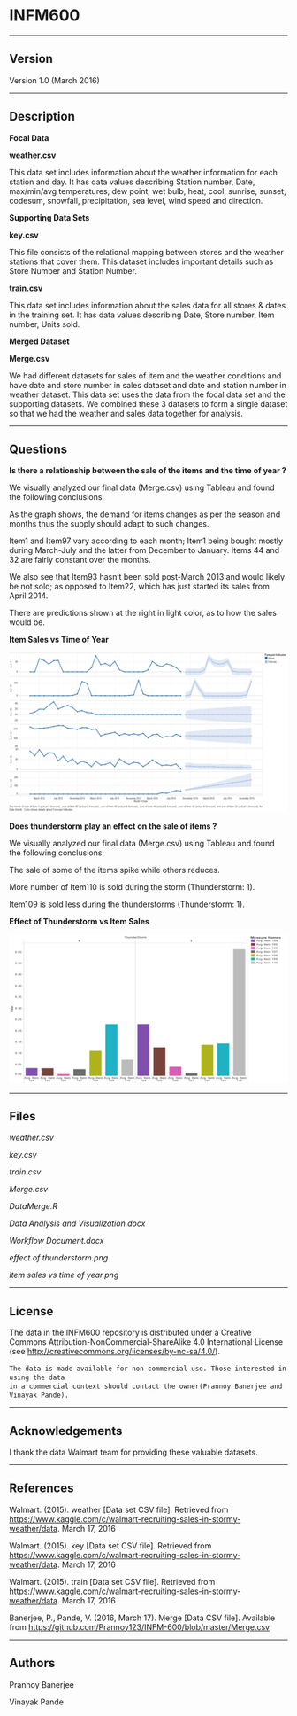 # INFM600
-------
Version
-------

Version 1.0 (March 2016)

-----------
Description
-----------

**Focal Data**

**weather.csv**

This data set includes information about the weather information for each station and day. It has data values describing Station number, Date, max/min/avg temperatures, dew point, wet bulb, heat, cool, sunrise, sunset, codesum, snowfall, precipitation, sea level, wind speed and direction.

**Supporting Data Sets**

**key.csv**

This file consists of the relational mapping between stores and the weather stations that cover them. This dataset includes important details such as Store Number and Station Number.





**train.csv**

This data set includes information about the sales data for all stores & dates in the training set. It has data values describing Date, Store number, Item number, Units sold. 

**Merged Dataset**

**Merge.csv**

We had different datasets for sales of item and the weather conditions and have date and store number in sales dataset and date and station number in weather dataset. This data set uses the data from the focal data set and the supporting datasets. We combined these 3 datasets to form a single dataset so that we had the weather and sales data together for analysis.



---------------
Questions
---------------

**Is there a relationship between the sale of the items and the time of year ?**

We visually analyzed our final data (Merge.csv) using Tableau and found the following conclusions:

As the graph shows, the demand for items changes as per the season and months thus the supply should adapt to such changes. 

Item1 and Item97 vary according to each month; Item1 being bought mostly during March-July and the latter from December to January. Items 44 and 32 are fairly constant over the months. 

We also see that Item93 hasn’t been sold post-March 2013 and would likely be not sold; as opposed to Item22, which has just started its sales from April 2014. 

There are predictions shown at the right in light color, as to how the sales would be.




**Item Sales vs Time of Year**

![alt tag](https://github.com/Prannoy123/INFM-600/blob/master/item%20sales%20vs%20time%20of%20year.png)

**Does thunderstorm play an effect on the sale of items ?**

We visually analyzed our final data (Merge.csv) using Tableau and found the following conclusions:

The sale of some of the items spike while others reduces. 

More number of Item110 is sold during the storm (Thunderstorm: 1). 

Item109 is sold less during the thunderstorms (Thunderstorm: 1).



**Effect of Thunderstorm vs Item Sales**

![alt tag](https://github.com/Prannoy123/INFM-600/blob/master/effect%20of%20thunderstorm.png)

-----
Files
-----

*weather.csv*

*key.csv*

*train.csv*

*Merge.csv*

*DataMerge.R*

*Data Analysis and Visualization.docx*

*Workflow Document.docx*

*effect of thunderstorm.png*

*item sales vs time of year.png*

------- 
License
-------

The data in the INFM600 repository is distributed under a Creative Commons 
Attribution-NonCommercial-ShareAlike 4.0 International License (see 
http://creativecommons.org/licenses/by-nc-sa/4.0/).
   
	The data is made available for non-commercial use. Those interested in using the data 
   	in a commercial context should contact the owner(Prannoy Banerjee and Vinayak Pande).

----------------
Acknowledgements
----------------

   I thank the data Walmart team for providing these valuable datasets.

----------
References
----------

Walmart. (2015). weather [Data set CSV file]. Retrieved from https://www.kaggle.com/c/walmart-recruiting-sales-in-stormy-weather/data. March 17, 2016

Walmart. (2015). key [Data set CSV file]. Retrieved from https://www.kaggle.com/c/walmart-recruiting-sales-in-stormy-weather/data. March 17, 2016

Walmart. (2015). train [Data set CSV file]. Retrieved from https://www.kaggle.com/c/walmart-recruiting-sales-in-stormy-weather/data. March 17, 2016

Banerjee, P., Pande, V. (2016, March 17). Merge [Data CSV file]. Available from https://github.com/Prannoy123/INFM-600/blob/master/Merge.csv

-------
Authors
-------

Prannoy Banerjee
 
Vinayak Pande

